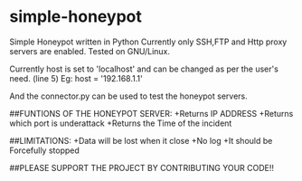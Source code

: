 # simple-honeypot
Simple Honeypot written in Python
Currently only SSH,FTP and Http proxy servers are enabled.
Tested on GNU/Linux.

Currently host is set to 'localhost' and can be changed as per the user's need.
(line 5)
Eg: host = '192.168.1.1'

And the connector.py can be used to test the honeypot servers.



##FUNTIONS OF THE HONEYPOT SERVER:
+Returns IP ADDRESS
+Returns which port is underattack
+Returns the Time of the incident

##LIMITATIONS:
+Data will be lost when it close
+No log
+It should be Forcefully stopped


##PLEASE SUPPORT THE PROJECT BY CONTRIBUTING YOUR CODE!!
